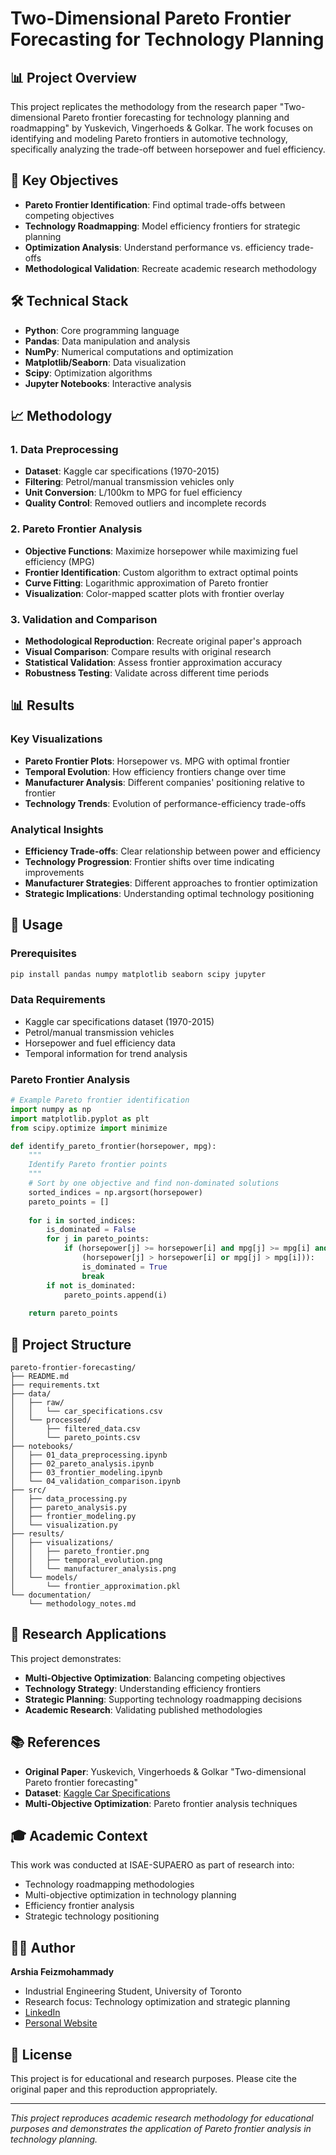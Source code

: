 # Two-Dimensional Pareto Frontier Forecasting for Technology Planning

## 📊 Project Overview

This project replicates the methodology from the research paper "Two-dimensional Pareto frontier forecasting for technology planning and roadmapping" by Yuskevich, Vingerhoeds & Golkar. The work focuses on identifying and modeling Pareto frontiers in automotive technology, specifically analyzing the trade-off between horsepower and fuel efficiency.

## 🎯 Key Objectives

- **Pareto Frontier Identification**: Find optimal trade-offs between competing objectives
- **Technology Roadmapping**: Model efficiency frontiers for strategic planning
- **Optimization Analysis**: Understand performance vs. efficiency trade-offs
- **Methodological Validation**: Recreate academic research methodology

## 🛠️ Technical Stack

- **Python**: Core programming language
- **Pandas**: Data manipulation and analysis
- **NumPy**: Numerical computations and optimization
- **Matplotlib/Seaborn**: Data visualization
- **Scipy**: Optimization algorithms
- **Jupyter Notebooks**: Interactive analysis

## 📈 Methodology

### 1. Data Preprocessing
- **Dataset**: Kaggle car specifications (1970-2015)
- **Filtering**: Petrol/manual transmission vehicles only
- **Unit Conversion**: L/100km to MPG for fuel efficiency
- **Quality Control**: Removed outliers and incomplete records

### 2. Pareto Frontier Analysis
- **Objective Functions**: Maximize horsepower while maximizing fuel efficiency (MPG)
- **Frontier Identification**: Custom algorithm to extract optimal points
- **Curve Fitting**: Logarithmic approximation of Pareto frontier
- **Visualization**: Color-mapped scatter plots with frontier overlay

### 3. Validation and Comparison
- **Methodological Reproduction**: Recreate original paper's approach
- **Visual Comparison**: Compare results with original research
- **Statistical Validation**: Assess frontier approximation accuracy
- **Robustness Testing**: Validate across different time periods

## 📊 Results

### Key Visualizations
- **Pareto Frontier Plots**: Horsepower vs. MPG with optimal frontier
- **Temporal Evolution**: How efficiency frontiers change over time
- **Manufacturer Analysis**: Different companies' positioning relative to frontier
- **Technology Trends**: Evolution of performance-efficiency trade-offs

### Analytical Insights
- **Efficiency Trade-offs**: Clear relationship between power and efficiency
- **Technology Progression**: Frontier shifts over time indicating improvements
- **Manufacturer Strategies**: Different approaches to frontier optimization
- **Strategic Implications**: Understanding optimal technology positioning

## 🚀 Usage

### Prerequisites
```bash
pip install pandas numpy matplotlib seaborn scipy jupyter
```

### Data Requirements
- Kaggle car specifications dataset (1970-2015)
- Petrol/manual transmission vehicles
- Horsepower and fuel efficiency data
- Temporal information for trend analysis

### Pareto Frontier Analysis
```python
# Example Pareto frontier identification
import numpy as np
import matplotlib.pyplot as plt
from scipy.optimize import minimize

def identify_pareto_frontier(horsepower, mpg):
    """
    Identify Pareto frontier points
    """
    # Sort by one objective and find non-dominated solutions
    sorted_indices = np.argsort(horsepower)
    pareto_points = []
    
    for i in sorted_indices:
        is_dominated = False
        for j in pareto_points:
            if (horsepower[j] >= horsepower[i] and mpg[j] >= mpg[i] and 
                (horsepower[j] > horsepower[i] or mpg[j] > mpg[i])):
                is_dominated = True
                break
        if not is_dominated:
            pareto_points.append(i)
    
    return pareto_points
```

## 📁 Project Structure

```
pareto-frontier-forecasting/
├── README.md
├── requirements.txt
├── data/
│   ├── raw/
│   │   └── car_specifications.csv
│   └── processed/
│       ├── filtered_data.csv
│       └── pareto_points.csv
├── notebooks/
│   ├── 01_data_preprocessing.ipynb
│   ├── 02_pareto_analysis.ipynb
│   ├── 03_frontier_modeling.ipynb
│   └── 04_validation_comparison.ipynb
├── src/
│   ├── data_processing.py
│   ├── pareto_analysis.py
│   ├── frontier_modeling.py
│   └── visualization.py
├── results/
│   ├── visualizations/
│   │   ├── pareto_frontier.png
│   │   ├── temporal_evolution.png
│   │   └── manufacturer_analysis.png
│   └── models/
│       └── frontier_approximation.pkl
└── documentation/
    └── methodology_notes.md
```

## 🔬 Research Applications

This project demonstrates:
- **Multi-Objective Optimization**: Balancing competing objectives
- **Technology Strategy**: Understanding efficiency frontiers
- **Strategic Planning**: Supporting technology roadmapping decisions
- **Academic Research**: Validating published methodologies

## 📚 References

- **Original Paper**: Yuskevich, Vingerhoeds & Golkar "Two-dimensional Pareto frontier forecasting"
- **Dataset**: [Kaggle Car Specifications](https://www.kaggle.com/datasets/CooperUnion/car-dataset)
- **Multi-Objective Optimization**: Pareto frontier analysis techniques

## 🎓 Academic Context

This work was conducted at ISAE-SUPAERO as part of research into:
- Technology roadmapping methodologies
- Multi-objective optimization in technology planning
- Efficiency frontier analysis
- Strategic technology positioning

## 👨‍💻 Author

**Arshia Feizmohammady**
- Industrial Engineering Student, University of Toronto
- Research focus: Technology optimization and strategic planning
- [LinkedIn](https://linkedin.com/in/arshiafeiz)
- [Personal Website](https://arshiafeizmohammady.com)

## 📄 License

This project is for educational and research purposes. Please cite the original paper and this reproduction appropriately.

---

*This project reproduces academic research methodology for educational purposes and demonstrates the application of Pareto frontier analysis in technology planning.*

